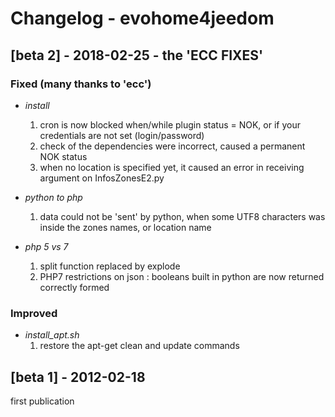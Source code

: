 # Changelog - evohome4jeedom

## [beta 2] - 2018-02-25 - the 'ECC FIXES'

### Fixed (many thanks to 'ecc')
- *install*
	1. cron is now  blocked when/while plugin status = NOK, or if your credentials are not set (login/password)
	2. check of the dependencies were incorrect, caused a permanent NOK status
	3. when no location is specified yet, it caused an error in receiving argument on InfosZonesE2.py

- *python to php*
	1. data could not be 'sent' by python, when some UTF8 characters was inside the zones names, or location name

- *php 5 vs 7*
	1. split function replaced by explode
	2. PHP7 restrictions on json : booleans built in python are now returned correctly formed

### Improved
- *install_apt.sh*
	1. restore the apt-get clean and update commands 


## [beta 1] - 2012-02-18
first publication
